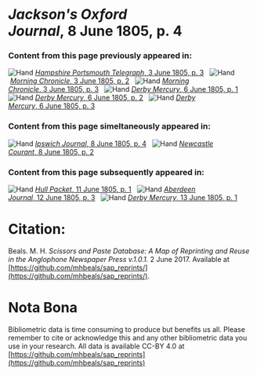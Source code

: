 # *Jackson's Oxford Journal*, 8 June 1805, p. 4  
  
### Content from this page previously appeared in:  
![Hand](http://scissorsandpaste.net/wp-content/uploads/2017/06/smallhandpointer.png) [*Hampshire Portsmouth Telegraph*, 3 June 1805, p. 3](https://mhbeals.github.io/sap_html/Hampshire-Portsmouth-Telegraph/Hampshire-Portsmouth-Telegraph-3-June-1805-p-3)  
![Hand](http://scissorsandpaste.net/wp-content/uploads/2017/06/smallhandpointer.png) [*Morning Chronicle*, 3 June 1805, p. 2](https://mhbeals.github.io/sap_html/Morning-Chronicle/Morning-Chronicle-3-June-1805-p-2)  
![Hand](http://scissorsandpaste.net/wp-content/uploads/2017/06/smallhandpointer.png) [*Morning Chronicle*, 3 June 1805, p. 3](https://mhbeals.github.io/sap_html/Morning-Chronicle/Morning-Chronicle-3-June-1805-p-3)  
![Hand](http://scissorsandpaste.net/wp-content/uploads/2017/06/smallhandpointer.png) [*Derby Mercury*, 6 June 1805, p. 1](https://mhbeals.github.io/sap_html/Derby-Mercury/Derby-Mercury-6-June-1805-p-1)  
![Hand](http://scissorsandpaste.net/wp-content/uploads/2017/06/smallhandpointer.png) [*Derby Mercury*, 6 June 1805, p. 2](https://mhbeals.github.io/sap_html/Derby-Mercury/Derby-Mercury-6-June-1805-p-2)  
![Hand](http://scissorsandpaste.net/wp-content/uploads/2017/06/smallhandpointer.png) [*Derby Mercury*, 6 June 1805, p. 3](https://mhbeals.github.io/sap_html/Derby-Mercury/Derby-Mercury-6-June-1805-p-3)  
  
### Content from this page simeltaneously appeared in:  
![Hand](http://scissorsandpaste.net/wp-content/uploads/2017/06/smallhandpointer.png) [*Ipswich Journal*, 8 June 1805, p. 4](https://mhbeals.github.io/sap_html/Ipswich-Journal/Ipswich-Journal-8-June-1805-p-4)  
![Hand](http://scissorsandpaste.net/wp-content/uploads/2017/06/smallhandpointer.png) [*Newcastle Courant*, 8 June 1805, p. 2](https://mhbeals.github.io/sap_html/Newcastle-Courant/Newcastle-Courant-8-June-1805-p-2)  
  
### Content from this page subsequently appeared in:  
![Hand](http://scissorsandpaste.net/wp-content/uploads/2017/06/smallhandpointer.png) [*Hull Packet*, 11 June 1805, p. 1](https://mhbeals.github.io/sap_html/Hull-Packet/Hull-Packet-11-June-1805-p-1)  
![Hand](http://scissorsandpaste.net/wp-content/uploads/2017/06/smallhandpointer.png) [*Aberdeen Journal*, 12 June 1805, p. 3](https://mhbeals.github.io/sap_html/Aberdeen-Journal/Aberdeen-Journal-12-June-1805-p-3)  
![Hand](http://scissorsandpaste.net/wp-content/uploads/2017/06/smallhandpointer.png) [*Derby Mercury*, 13 June 1805, p. 1](https://mhbeals.github.io/sap_html/Derby-Mercury/Derby-Mercury-13-June-1805-p-1)  


# Citation: 

Beals. M. H. *Scissors and Paste Database: A Map of Reprinting and Reuse in the Anglophone Newspaper Press v.1.0.1.* 2 June 2017. Available at [https://github.com/mhbeals/sap_reprints/](https://github.com/mhbeals/sap_reprints/). 

# Nota Bona

Bibliometric data is time consuming to produce but benefits us all. Please remember to cite or acknowledge this and any other bibliometric data you use in your research. All data is available CC-BY 4.0 at [https://github.com/mhbeals/sap_reprints](https://github.com/mhbeals/sap_reprints)